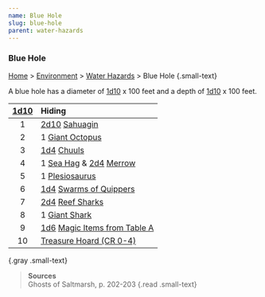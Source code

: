 ```yaml
---
name: Blue Hole
slug: blue-hole
parent: water-hazards
---
```

### Blue Hole
[Home](dm-operations-center) > [Environment](environment) > [Water Hazards](water-hazards) > Blue Hole {.small-text}

A blue hole has a diameter of [1d10](/roll/1d10) x 100 feet and a depth of [1d10](/roll/1d10) x 100 feet.

| [1d10](/roll/1d10) | Hiding                                                         |
| :----: | :------------------------------------------------------------------------- |
|   1    | [2d10](/roll/2d10) [Sahuagin](/monster/sahuagin)                           |
|   2    | 1 [Giant Octopus](/monster/giant-octopus)                                  |
|   3    | [1d4](/roll/1d4) [Chuuls](/monster/chuul)                                  |
|   4    | 1 [Sea Hag](/monster/sea-hag) & [2d4](/roll/2d4) [Merrow](/monster/merrow) |
|   5    | 1 [Plesiosaurus](/monster/plesiosaurus)                                    |
|   6    | [1d4](/roll/1d4) [Swarms of Quippers](/monster/swarm-of-quippers)          |
|   7    | [2d4](/roll/2d4) [Reef Sharks](/monster/reef-shark)                        |
|   8    | 1 [Giant Shark](/monster/giant-shark)                                      |
|   9    | [1d6](/roll/1d6) [Magic Items from Table A](magic-items-table)             |
|   10   | [Treasure Hoard (CR 0-4)](treasure-generator)                              |
{.gray .small-text}

> **Sources** <br/>
> Ghosts of Saltmarsh, p. 202-203
{.read .small-text}
